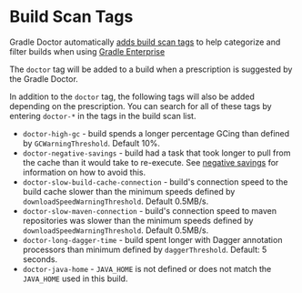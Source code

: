 # Build Scan Tags

Gradle Doctor automatically [adds build scan tags](https://docs.gradle.com/enterprise/gradle-plugin/#extending_build_scans) to help categorize and filter builds when using [Gradle Enterprise](https://docs.gradle.com/enterprise/gradle-plugin/)

The `doctor` tag will be added to a build when a prescription is suggested by the Gradle Doctor.

In addition to the `doctor` tag, the following tags will also be added depending on the prescription.
You can search for all of these tags by entering `doctor-*` in the tags in the build scan list.

* `doctor-high-gc` - build spends a longer percentage GCing than defined by `GCWarningThreshold`. Default 10%.
* `doctor-negative-savings` - build had a task that took longer to pull from the cache than it would take to re-execute. See [negative savings](../slower-from-cache) for information on how to avoid this.
* `doctor-slow-build-cache-connection` - build's connection speed to the build cache slower than the minimum speeds defined by `downloadSpeedWarningThreshold`. Default 0.5MB/s.
* `doctor-slow-maven-connection` - build's connection speed to maven repositories was slower than the minimum speeds defined by `downloadSpeedWarningThreshold`. Default 0.5MB/s.
* `doctor-long-dagger-time` - build spent longer with Dagger annotation processors than minimum defined by `daggerThreshold`. Default: 5 seconds.
* `doctor-java-home` - `JAVA_HOME` is not defined or does not match the `JAVA_HOME` used in this build.
